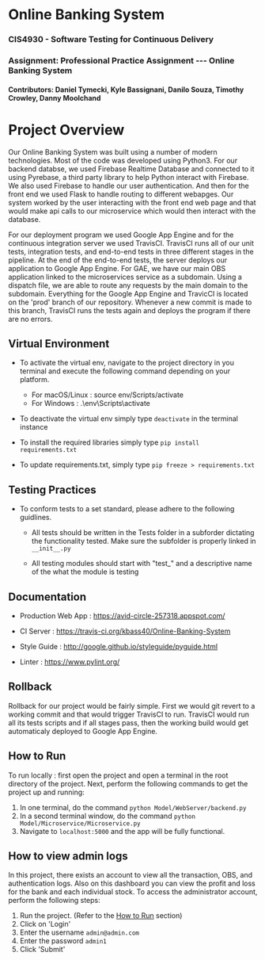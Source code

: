 # Online Banking System
### CIS4930 - Software Testing for Continuous Delivery
### Assignment: Professional Practice Assignment --- Online Banking System 
#### Contributors: Daniel Tymecki, Kyle Bassignani, Danilo Souza, Timothy Crowley, Danny Moolchand

# Project Overview
Our Online Banking System was built using a number of modern technologies. Most of the code was developed using Python3. For our backend databse, we used Firebase Realtime Database and connected to it using Pyrebase, a third party library to help Python interact with Firebase. We also used Firebase to handle our user authentication. And then for the front end we used Flask to handle routing to different webapges. Our system worked by the user interacting with the front end web page and that would make api calls to our microservice which would then interact with the database.

For our deployment program we used Google App Engine and for the continuous integration server we used TravisCI. TravisCI runs all of our unit tests, integration tests, and end-to-end tests in three different stages in the pipeline. At the end of the end-to-end tests, the server deploys our application to Google App Engine. For GAE, we have our main OBS application linked to the microservices service as a subdomain. Using a dispatch file, we are able to route any requests by the main domain to the subdomain. Everything for the Google App Engine and TravicCI is located on the 'prod' branch of our repository. Whenever a new commit is made to this branch, TravisCI runs the tests again and deploys the program if there are no errors.

## Virtual Environment
- To activate the virtual env, navigate to the project directory in you terminal and execute the following command depending on your platform.
    - For macOS/Linux : source env/Scripts/activate
    - For Windows : .\env\Scripts\activate

- To deactivate the virtual env simply type `deactivate` in the terminal instance

- To install the required libraries simply type `pip install requirements.txt`

- To update requirements.txt, simply type `pip freeze > requirements.txt`

## Testing Practices
- To conform tests to a set standard, please adhere to the following guidlines.

    - All tests should be written in the Tests folder in a subforder dictating the functionality tested. Make sure the subfolder is properly linked in `__init__.py`

    - All testing modules should start with "test_" and a descriptive name of the what the module is testing

## Documentation
- Production Web App : https://avid-circle-257318.appspot.com/

- CI Server : https://travis-ci.org/kbass40/Online-Banking-System

- Style Guide : http://google.github.io/styleguide/pyguide.html

- Linter : https://www.pylint.org/

## Rollback
Rollback for our project would be fairly simple. First we would git revert to a working commit and that would trigger TravisCI to run. TravisCI would run all its tests scripts and if all stages pass, then the working build would get automaticaly deployed to Google App Engine.

## How to Run
To run locally : first open the project and open a terminal in the root directory of the project. Next, perform the following commands to get the project up and running:
1. In one terminal, do the command `python Model/WebServer/backend.py` 
2. In a second terminal window, do the command `python Model/Microservice/Microservice.py` 
3. Navigate to `localhost:5000` and the app will be fully functional.

## How to view admin logs
In this project, there exists an account to view all the transaction, OBS, and authentication logs. Also on this dashboard you can view the profit and loss for the bank and each individual stock. To access the administrator account, perform the following steps:
1. Run the project. (Refer to the [How to Run](#how-to-run) section)
2. Click on 'Login'
3. Enter the username `admin@admin.com`
4. Enter the password `admin1`
5. Click 'Submit'
